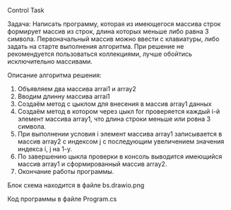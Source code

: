 Control Task

Задача:
 Написать программу, которая из имеющегося массива строк формирует массив из строк, длина которых меньше либо равна 3 символа. Первоначальный массив можно ввести с клавиатуры, либо задать на старте выполнения алгоритма. При решение не рекомендуется пользоваться коллекциями, лучше обойтись исключительно массивами.

 Описание алгоритма решения:
 1. Объявляем два массива arrai1 и array2 
 2. Вводим длинну массива arrai1
 3. Создаём метод с цыклом для внесения в массив array1 данных 
 4. Создаём метод в котором через цыкл for проверяется каждый i-й элемент массива array1, что длина строки меньше или ровна 3 символа.
 5. При выполнении условия i элемент массива array1 записывается в массив array2 с индексом j с последующим увеличением значения индекса i, j  на 1-у.
 6. По завершению цыкла проверки в консоль выводится имеющийся массив array1 и сформированный массив array2.
 7. Окончание работы программы. 

Блок схема находится в файле bs.drawio.png

Код программы в файле Program.cs

